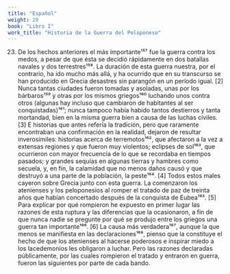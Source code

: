 ```yaml
---
title: "Español"
weight: 20
book: "Libro I"
work_title: "Historia de la Guerra del Peloponeso"
---
```

23. De los hechos anteriores el más importante¹⁵⁷ fue la guerra contra los medos, a pesar de que ésta se decidió rápidamente en dos batallas navales y dos terrestres¹⁵⁸. La duración de esta guerra nuestra, por el contrario, ha ido mucho más allá, y ha ocurrido que en su transcurso se han producido en Grecia desastres sin parangón en un período igual. [2] Nunca tantas ciudades fueron tomadas y asoladas, unas por los bárbaros¹⁵⁹ y otras por los mismos griegos¹⁶⁰ luchando unos contra otros (algunas hay incluso que cambiaron de habitantes al ser conquistadas)¹⁶¹; nunca tampoco había habido tantos destierros y tanta mortandad, bien en la misma guerra bien a causa de las luchas civiles. [3] E historias que antes refería la tradición, pero que raramente encontraban una confirmación en la realidad, dejaron de resultar inverosímiles: historias acerca de terremotos¹⁶², que afectaron a la vez a extensas regiones y que fueron muy violentos; eclipses de sol¹⁶³, que ocurrieron con mayor frecuencia de lo que se recordaba en tiempos pasados; y grandes sequías en algunas tierras y hambres como secuela, y, en fin, la calamidad que no menos daños causó y que destruyó a una parte de la población, la peste¹⁶⁴. [4] Todos estos males cayeron sobre Grecia junto con esta guerra. La comenzaron los atenienses y los peloponesios al romper el tratado de paz de treinta años que habían concertado después de la conquista de Eubea¹⁶⁵. [5] Para explicar por qué rompieron he expuesto en primer lugar las razones de esta ruptura y las diferencias que la ocasionaron, a fin de que nunca nadie se pregunte por qué se produjo entre los griegos una guerra tan importante¹⁶⁶. [6] La causa más verdadera¹⁶⁷, aunque la que menos se manifiesta en las declaraciones¹⁶⁸, pienso que la constituye el hecho de que los atenienses al hacerse poderosos e inspirar miedo a los lacedemonios les obligaron a luchar. Pero las razones declaradas públicamente, por las cuales rompieron el tratado y entraron en guerra, fueron las siguientes por parte de cada bando.